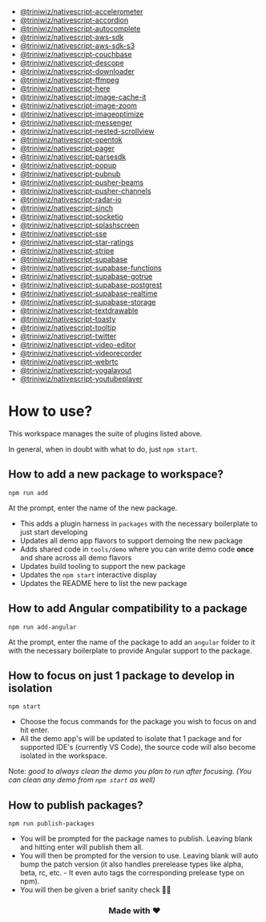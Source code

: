 - [@triniwiz/nativescript-accelerometer](packages/nativescript-accelerometer/README.md)
- [@triniwiz/nativescript-accordion](packages/nativescript-accordion/README.md)
- [@triniwiz/nativescript-autocomplete](packages/nativescript-autocomplete/README.md)
- [@triniwiz/nativescript-aws-sdk](packages/nativescript-aws-sdk/README.md)
- [@triniwiz/nativescript-aws-sdk-s3](packages/nativescript-aws-sdk-s3/README.md)
- [@triniwiz/nativescript-couchbase](packages/nativescript-couchbase/README.md)
- [@triniwiz/nativescript-descope](packages/nativescript-descope/README.md)
- [@triniwiz/nativescript-downloader](packages/nativescript-downloader/README.md)
- [@triniwiz/nativescript-ffmpeg](packages/nativescript-ffmpeg/README.md)
- [@triniwiz/nativescript-here](packages/nativescript-here/README.md)
- [@triniwiz/nativescript-image-cache-it](packages/nativescript-image-cache-it/README.md)
- [@triniwiz/nativescript-image-zoom](packages/nativescript-image-zoom/README.md)
- [@triniwiz/nativescript-imageoptimize](packages/nativescript-imageoptimize/README.md)
- [@triniwiz/nativescript-messenger](packages/nativescript-messenger/README.md)
- [@triniwiz/nativescript-nested-scrollview](packages/nativescript-nested-scrollview/README.md)
- [@triniwiz/nativescript-opentok](packages/nativescript-opentok/README.md)
- [@triniwiz/nativescript-pager](packages/nativescript-pager/README.md)
- [@triniwiz/nativescript-parsesdk](packages/nativescript-parsesdk/README.md)
- [@triniwiz/nativescript-popup](packages/nativescript-popup/README.md)
- [@triniwiz/nativescript-pubnub](packages/nativescript-pubnub/README.md)
- [@triniwiz/nativescript-pusher-beams](packages/nativescript-pusher-beams/README.md)
- [@triniwiz/nativescript-pusher-channels](packages/nativescript-pusher-channels/README.md)
- [@triniwiz/nativescript-radar-io](packages/nativescript-radar-io/README.md)
- [@triniwiz/nativescript-sinch](packages/nativescript-sinch/README.md)
- [@triniwiz/nativescript-socketio](packages/nativescript-socketio/README.md)
- [@triniwiz/nativescript-splashscreen](packages/nativescript-splashscreen/README.md)
- [@triniwiz/nativescript-sse](packages/nativescript-sse/README.md)
- [@triniwiz/nativescript-star-ratings](packages/nativescript-star-ratings/README.md)
- [@triniwiz/nativescript-stripe](packages/nativescript-stripe/README.md)
- [@triniwiz/nativescript-supabase](packages/nativescript-supabase/README.md)
- [@triniwiz/nativescript-supabase-functions](packages/nativescript-supabase-functions/README.md)
- [@triniwiz/nativescript-supabase-gotrue](packages/nativescript-supabase-gotrue/README.md)
- [@triniwiz/nativescript-supabase-postgrest](packages/nativescript-supabase-postgrest/README.md)
- [@triniwiz/nativescript-supabase-realtime](packages/nativescript-supabase-realtime/README.md)
- [@triniwiz/nativescript-supabase-storage](packages/nativescript-supabase-storage/README.md)
- [@triniwiz/nativescript-textdrawable](packages/nativescript-textdrawable/README.md)
- [@triniwiz/nativescript-toasty](packages/nativescript-toasty/README.md)
- [@triniwiz/nativescript-tooltip](packages/nativescript-tooltip/README.md)
- [@triniwiz/nativescript-twitter](packages/nativescript-twitter/README.md)
- [@triniwiz/nativescript-video-editor](packages/nativescript-video-editor/README.md)
- [@triniwiz/nativescript-videorecorder](packages/nativescript-videorecorder/README.md)
- [@triniwiz/nativescript-webrtc](packages/nativescript-webrtc/README.md)
- [@triniwiz/nativescript-yogalayout](packages/nativescript-yogalayout/README.md)
- [@triniwiz/nativescript-youtubeplayer](packages/nativescript-youtubeplayer/README.md)

# How to use?

This workspace manages the suite of plugins listed above.

In general, when in doubt with what to do, just `npm start`.

## How to add a new package to workspace?

```
npm run add
```

At the prompt, enter the name of the new package.

- This adds a plugin harness in `packages` with the necessary boilerplate to just start developing
- Updates all demo app flavors to support demoing the new package
- Adds shared code in `tools/demo` where you can write demo code **once** and share across all demo flavors
- Updates build tooling to support the new package
- Updates the `npm start` interactive display
- Updates the README here to list the new package

## How to add Angular compatibility to a package

```
npm run add-angular
```

At the prompt, enter the name of the package to add an `angular` folder to it with the necessary boilerplate to provide Angular support to the package.

## How to focus on just 1 package to develop in isolation

```
npm start
```

- Choose the focus commands for the package you wish to focus on and hit enter.
- All the demo app's will be updated to isolate that 1 package and for supported IDE's (currently VS Code), the source code will also become isolated in the workspace.

Note: _good to always clean the demo you plan to run after focusing. (You can clean any demo from `npm start` as well)_

## How to publish packages?

```
npm run publish-packages
```

- You will be prompted for the package names to publish. Leaving blank and hitting enter will publish them all.
- You will then be prompted for the version to use. Leaving blank will auto bump the patch version (it also handles prerelease types like alpha, beta, rc, etc. - It even auto tags the corresponding prelease type on npm).
- You will then be given a brief sanity check 🧠😊

<h3 align="center">Made with ❤️</h3>
